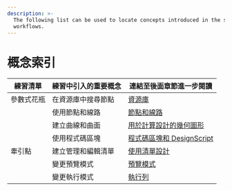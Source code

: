```yaml
---
description: >-
  The following list can be used to locate concepts introduced in the sample
  workflows.
---
```


# 概念索引

| 練習清單    | 練習中引入的重要概念  | 連結至後面章節進一步閱讀                                                                  |
| ---------------- | ------------------------------------ | ---------------------------------------------------------------------------------------------------------- |
| 參數式花瓶  | 在資源庫中搜尋節點 | [資源庫](../3\_user\_interface/2-library.md)                                                              |
|                  | 使用節點和線路                | [節點和線路](../4\_nodes\_and\_wires/)                                                                |
|                  | 建立曲線和曲面         | [用於計算設計的幾何圖形](../5\_essential\_nodes\_and\_concepts/5-2\_geometry-for-computational-design/) |
|                  | 使用程式碼區塊                    | [程式碼區塊和 DesignScript](../8\_coding\_in\_dynamo/8-1\_code-blocks-and-design-script/)                |
| 牽引點 | 建立管理和編輯清單         | [使用清單設計](../5\_essential\_nodes\_and\_concepts/5-4\_designing-with-lists/)                   |
|                  | 變更預覽模式               | [預覽模式](../3\_user\_interface/1-workspace.md#preview-mode)                                          |
|                  | 變更執行模式             | [執行列](../3\_user\_interface/#execution-bar)                                                      |
